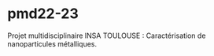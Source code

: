 # pmd22-23
Projet multidisciplinaire INSA TOULOUSE : Caractérisation de nanoparticules métalliques.
